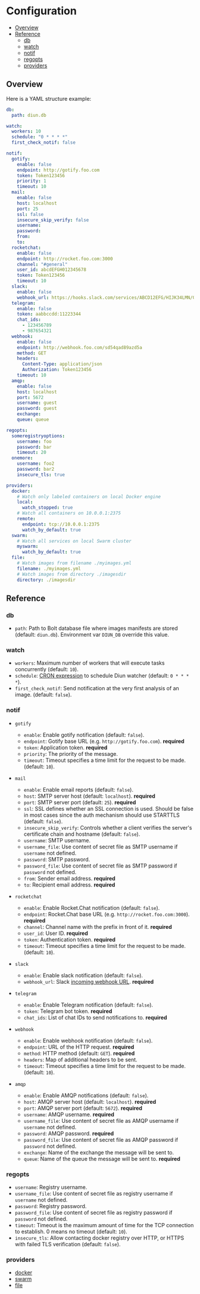 # Configuration

* [Overview](#overview)
* [Reference](#reference)
  * [db](#db)
  * [watch](#watch)
  * [notif](#notif)
  * [regopts](#regopts)
  * [providers](#providers)

## Overview

Here is a YAML structure example:

```yml
db:
  path: diun.db

watch:
  workers: 10
  schedule: "0 * * * *"
  first_check_notif: false

notif:
  gotify:
    enable: false
    endpoint: http://gotify.foo.com
    token: Token123456
    priority: 1
    timeout: 10
  mail:
    enable: false
    host: localhost
    port: 25
    ssl: false
    insecure_skip_verify: false
    username:
    password:
    from:
    to:
  rocketchat:
    enable: false
    endpoint: http://rocket.foo.com:3000
    channel: "#general"
    user_id: abcdEFGH012345678
    token: Token123456
    timeout: 10
  slack:
    enable: false
    webhook_url: https://hooks.slack.com/services/ABCD12EFG/HIJK34LMN/01234567890abcdefghij
  telegram:
    enable: false
    token: aabbccdd:11223344
    chat_ids:
      - 123456789
      - 987654321
  webhook:
    enable: false
    endpoint: http://webhook.foo.com/sd54qad89azd5a
    method: GET
    headers:
      Content-Type: application/json
      Authorization: Token123456
    timeout: 10
  amqp:
    enable: false
    host: localhost
    port: 5672
    username: guest
    password: guest
    exchange: 
    queue: queue

regopts:
  someregistryoptions:
    username: foo
    password: bar
    timeout: 20
  onemore:
    username: foo2
    password: bar2
    insecure_tls: true

providers:
  docker:
    # Watch only labeled containers on local Docker engine
    local:
      watch_stopped: true
    # Watch all containers on 10.0.0.1:2375
    remote:
      endpoint: tcp://10.0.0.1:2375
      watch_by_default: true
  swarm:
    # Watch all services on local Swarm cluster
    myswarm:
      watch_by_default: true
  file:
    # Watch images from filename ./myimages.yml
    filename: ./myimages.yml
    # Watch images from directory ./imagesdir
    directory: ./imagesdir
```

## Reference

### db

* `path`: Path to Bolt database file where images manifests are stored (default: `diun.db`). Environment var `DIUN_DB` override this value.

### watch

* `workers`: Maximum number of workers that will execute tasks concurrently (default: `10`).
* `schedule`: [CRON expression](https://godoc.org/github.com/robfig/cron#hdr-CRON_Expression_Format) to schedule Diun watcher (default: `0 * * * *`).
* `first_check_notif`: Send notification at the very first analysis of an image. (default: `false`).

### notif

* `gotify`
  * `enable`: Enable gotify notification (default: `false`).
  * `endpoint`: Gotify base URL (e.g. `http://gotify.foo.com`). **required**
  * `token`: Application token. **required**
  * `priority`: The priority of the message.
  * `timeout`: Timeout specifies a time limit for the request to be made. (default: `10`).

* `mail`
  * `enable`: Enable email reports (default: `false`).
  * `host`: SMTP server host (default: `localhost`). **required**
  * `port`: SMTP server port (default: `25`). **required**
  * `ssl`: SSL defines whether an SSL connection is used. Should be false in most cases since the auth mechanism should use STARTTLS (default: `false`).
  * `insecure_skip_verify`: Controls whether a client verifies the server's certificate chain and hostname (default: `false`).
  * `username`: SMTP username.
  * `username_file`: Use content of secret file as SMTP username if `username` not defined.
  * `password`: SMTP password.
  * `password_file`: Use content of secret file as SMTP password if `password` not defined.
  * `from`: Sender email address. **required**
  * `to`: Recipient email address. **required**

* `rocketchat`
  * `enable`: Enable Rocket.Chat notification (default: `false`).
  * `endpoint`: Rocket.Chat base URL (e.g. `http://rocket.foo.com:3000`). **required**
  * `channel`: Channel name with the prefix in front of it. **required**
  * `user_id`: User ID. **required**
  * `token`: Authentication token. **required**
  * `timeout`: Timeout specifies a time limit for the request to be made. (default: `10`).

* `slack`
  * `enable`: Enable slack notification (default: `false`).
  * `webhook_url`: Slack [incoming webhook URL](https://api.slack.com/messaging/webhooks). **required**

* `telegram`
  * `enable`: Enable Telegram notification (default: `false`).
  * `token`: Telegram bot token. **required**
  * `chat_ids`: List of chat IDs to send notifications to. **required**

* `webhook`
  * `enable`: Enable webhook notification (default: `false`).
  * `endpoint`: URL of the HTTP request. **required**
  * `method`: HTTP method (default: `GET`). **required**
  * `headers`: Map of additional headers to be sent.
  * `timeout`: Timeout specifies a time limit for the request to be made. (default: `10`).

* `amqp`
  * `enable`: Enable AMQP notifications (default: `false`).
  * `host`: AMQP server host (default: `localhost`). **required**
  * `port`: AMQP server port (default: `5672`). **required**
  * `username`: AMQP username. **required**
  * `username_file`: Use content of secret file as AMQP username if `username` not defined.
  * `password`: AMQP password. **required**
  * `password_file`: Use content of secret file as AMQP password if `password` not defined.
  * `exchange`: Name of the exchange the message will be sent to.
  * `queue`: Name of the queue the message will be sent to. **required**
  
### regopts

* `username`: Registry username.
* `username_file`: Use content of secret file as registry username if `username` not defined.
* `password`: Registry password.
* `password_file`: Use content of secret file as registry password if `password` not defined.
* `timeout`: Timeout is the maximum amount of time for the TCP connection to establish. 0 means no timeout (default: `10`).
* `insecure_tls`: Allow contacting docker registry over HTTP, or HTTPS with failed TLS verification (default: `false`).

### providers

* [docker](providers/docker.md)
* [swarm](providers/swarm.md)
* [file](providers/file.md)
